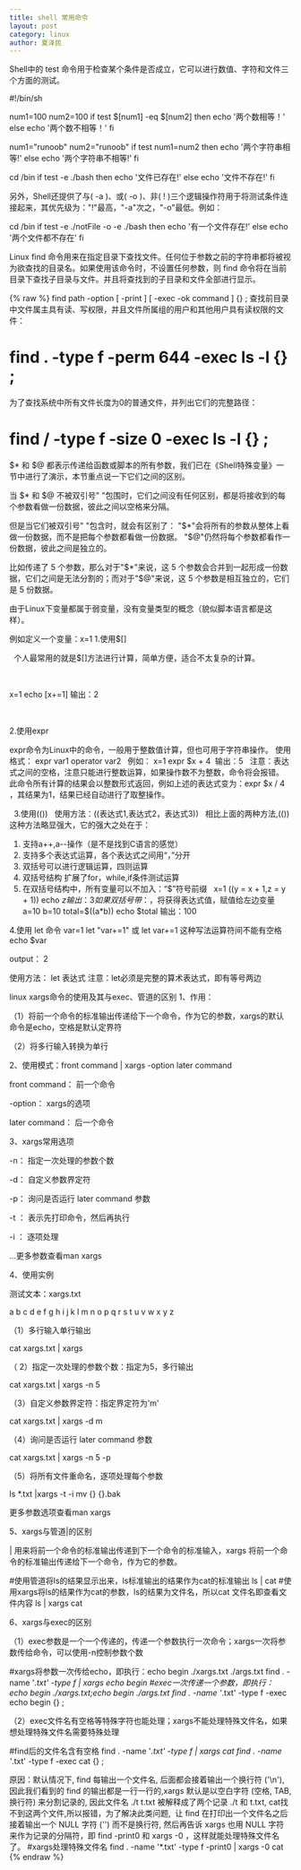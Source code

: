 ```yaml
---
title: shell 常用命令
layout: post
category: linux
author: 夏泽民
---
```

Shell中的 test 命令用于检查某个条件是否成立，它可以进行数值、字符和文件三个方面的测试。

#!/bin/sh

num1=100
num2=100
if test $[num1] -eq $[num2]
then
    echo '两个数相等！'
else
    echo '两个数不相等！'
fi






num1="runoob"
num2="runoob"
if test num1=num2
then
    echo '两个字符串相等!'
else
    echo '两个字符串不相等!'
fi





cd /bin
if test -e ./bash
then
    echo '文件已存在!'
else
    echo '文件不存在!'
fi


另外，Shell还提供了与( -a )、或( -o )、非( ! )三个逻辑操作符用于将测试条件连接起来，其优先级为："!"最高，"-a"次之，"-o"最低。例如：

cd /bin
if test -e ./notFile -o -e ./bash
then
    echo '有一个文件存在!'
else
    echo '两个文件都不存在'
fi 

<!-- more -->
Linux find 命令用来在指定目录下查找文件。任何位于参数之前的字符串都将被视为欲查找的目录名。如果使用该命令时，不设置任何参数，则 find 命令将在当前目录下查找子目录与文件。并且将查找到的子目录和文件全部进行显示。

{% raw %}
find   path   -option   [   -print ]   [ -exec   -ok   command ]   {} \;
查找前目录中文件属主具有读、写权限，并且文件所属组的用户和其他用户具有读权限的文件：

# find . -type f -perm 644 -exec ls -l {} \;
为了查找系统中所有文件长度为0的普通文件，并列出它们的完整路径：

# find / -type f -size 0 -exec ls -l {} \;

$* 和 $@ 都表示传递给函数或脚本的所有参数，我们已在《Shell特殊变量》一节中进行了演示，本节重点说一下它们之间的区别。

当 $* 和 $@ 不被双引号" "包围时，它们之间没有任何区别，都是将接收到的每个参数看做一份数据，彼此之间以空格来分隔。

但是当它们被双引号" "包含时，就会有区别了：
"$*"会将所有的参数从整体上看做一份数据，而不是把每个参数都看做一份数据。
"$@"仍然将每个参数都看作一份数据，彼此之间是独立的。

比如传递了 5 个参数，那么对于"$*"来说，这 5 个参数会合并到一起形成一份数据，它们之间是无法分割的；而对于"$@"来说，这 5 个参数是相互独立的，它们是 5 份数据。

由于Linux下变量都属于弱变量，没有变量类型的概念（貌似脚本语言都是这样）。

例如定义一个变量：x=1
1.使用$[]

  个人最常用的就是$[]方法进行计算，简单方便，适合不太复杂的计算。

  

x=1
echo $[$x+=1]
输出：2

 

2.使用expr

expr命令为Linux中的命令，一般用于整数值计算，但也可用于字符串操作。
使用格式：
expr var1 operator var2
 
例如：
x=1
expr $x + 4 
输出：5
 
注意：表达式之间的空格，注意只能进行整数运算，如果操作数不为整数，命令将会报错。
此命令所有计算的结果会以整数形式返回，例如上述的表达式变为：expr $x / 4 ，其结果为1，结果已经自动进行了取整操作。
 

 
3.使用(())
 
使用方法：((表达式1,表达式2，表达式3))
 
相比上面的两种方法,(())这种方法略显强大，它的强大之处在于：
1) 支持a++,a--操作（是不是找到C语言的感觉）
2) 支持多个表达式运算，各个表达式之间用“，”分开
3) 双括号可以进行逻辑运算，四则运算
4) 双括号结构 扩展了for，while,if条件测试运算
5) 在双括号结构中，所有变量可以不加入：“$”符号前缀
 
x=1
((y = x + 1,z = y + 1))
echo $z
输出：3
 
如果双括号带：$，将获得表达式值，赋值给左边变量
a=10
b=10
total=$((a*b))
echo $total
输出：100

4.使用 let 命令
var=1
let "var+=1" 或 let var+=1 这种写法运算符间不能有空格 
echo $var

output：
2


使用方法：
let 表达式
注意：let必须是完整的算术表达式，即有等号两边

linux xargs命令的使用及其与exec、管道的区别
1、作用：

（1）将前一个命令的标准输出传递给下一个命令，作为它的参数，xargs的默认命令是echo，空格是默认定界符

（2）将多行输入转换为单行



2、使用模式：front command | xargs -option later command

front command： 前一个命令

-option： xargs的选项

later command： 后一个命令



3、xargs常用选项

-n： 指定一次处理的参数个数

-d： 自定义参数界定符

-p： 询问是否运行 later command 参数

-t ： 表示先打印命令，然后再执行

-i ： 逐项处理

...更多参数查看man xargs



4、使用实例

测试文本：xargs.txt


a b c d e f g 
h i j k l m n 
o p q
r s t
u v w x y z


（1）多行输入单行输出

cat xargs.txt | xargs


（ 2）指定一次处理的参数个数：指定为5，多行输出


cat xargs.txt | xargs -n 5


（3）自定义参数界定符：指定界定符为'm'


cat xargs.txt | xargs -d m




（4）询问是否运行 later command 参数


cat xargs.txt | xargs -n 5 -p




（5）将所有文件重命名，逐项处理每个参数


ls *.txt |xargs -t -i mv {} {}.bak




更多参数选项查看man xargs



5、xargs与管道|的区别

| 用来将前一个命令的标准输出传递到下一个命令的标准输入，xargs 将前一个命令的标准输出传递给下一个命令，作为它的参数。

#使用管道将ls的结果显示出来，ls标准输出的结果作为cat的标准输出
ls | cat
#使用xargs将ls的结果作为cat的参数，ls的结果为文件名，所以cat 文件名即查看文件内容
ls | xargs cat

6、xargs与exec的区别

（1）exec参数是一个一个传递的，传递一个参数执行一次命令；xargs一次将参数传给命令，可以使用-n控制参数个数

#xargs将参数一次传给echo，即执行：echo begin ./xargs.txt ./args.txt
find . -name '*.txt' -type f | xargs echo begin
 #exec一次传递一个参数，即执行：echo begin ./xargs.txt;echo begin ./args.txt
find . -name '*.txt' -type f -exec echo begin {} \;

（2）exec文件名有空格等特殊字符也能处理；xargs不能处理特殊文件名，如果想处理特殊文件名需要特殊处理


#find后的文件名含有空格
find . -name '*.txt' -type f | xargs cat
find . -name '*.txt' -type f -exec cat {} \;

原因：默认情况下, find 每输出一个文件名, 后面都会接着输出一个换行符 ('\n'),因此我们看到的 find 的输出都是一行一行的,xargs 默认是以空白字符 (空格, TAB, 换行符) 来分割记录的, 因此文件名 ./t t.txt 被解释成了两个记录 ./t 和 t.txt, cat找不到这两个文件,所以报错，为了解决此类问题,  让 find 在打印出一个文件名之后接着输出一个 NULL 字符 ('') 而不是换行符, 然后再告诉 xargs 也用 NULL 字符来作为记录的分隔符，即 find -print0 和 xargs -0 ，这样就能处理特殊文件名了。
#xargs处理特殊文件名
find . -name '*.txt' -type f -print0 | xargs -0  cat
{% endraw %}

